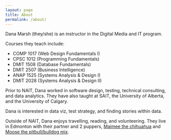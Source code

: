 ```yaml
---
layout: page
title: About
permalink: /about/
---
```


Dana Marsh (they/she) is an instructor in the Digital Media and IT program.

Courses they teach include:
- COMP 1017 (Web Design Fundamentals I)
- CPSC 1012 (Programming Fundamentals)
- DMIT 1508 (Database Fundamentals)
- DMIT 2507 (Business Intelligence)
- ANAP 1525 (Systems Analysis & Design I)
- DMIT 2028 (Systems Analysis & Design II)

Prior to NAIT, Dana worked in software design, testing, technical consulting, and data analytics. They have also taught at SAIT, the University of Alberta, and the University of Calgary.

Dana is interested in data viz, test strategy, and finding stories within data.

Outside of NAIT, Dana enjoys travelling, reading, and volunteering. They live in Edmonton with their partner and 2 puppers, [Maimee the chihuahua](https://www.instagram.com/maimee.the.chihuahua/) and [Moose the pitbull/bulldog mix](https://www.instagram.com/musqunamuk/).
